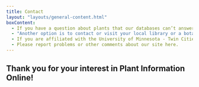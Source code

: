 ```yaml
---
title: Contact
layout: "layouts/general-content.html"
boxContent:
  - If you have a question about plants that our databases can’t answer, don't despair! If you live in Minnesota, visit the University of Minnesota Extension's Gardening Information page. If you live anywhere in the USA you can ask a Master Gardener your question through the national eXtension system.
  - "Another option is to contact or visit your local library or a botanical or horticultural library. The Council on Botanical & Horticultural Libraries (CBHL) maintains a list of relevant libraries on their website: Botany, Horticulture and Natural Sciences Libraries, as does the European Botanical & Horticultural Libraries Group (EBHL)."
  - If you are affiliated with the University of Minnesota - Twin Cities, you can submit your question to a librarian through AskUs.
  - Please report problems or other comments about our site here.
---
```


## Thank you for your interest in Plant Information Online!
